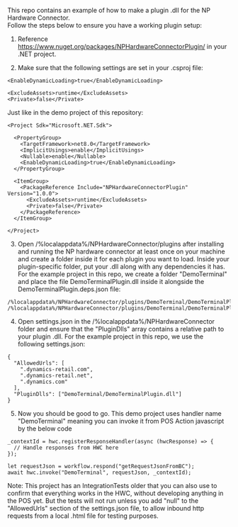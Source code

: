 This repo contains an example of how to make a plugin .dll for the NP Hardware Connector.  
Follow the steps below to ensure you have a working plugin setup:

1. Reference https://www.nuget.org/packages/NPHardwareConnectorPlugin/ in your .NET project.

2. Make sure that the following settings are set in your .csproj file:

```
<EnableDynamicLoading>true</EnableDynamicLoading>

<ExcludeAssets>runtime</ExcludeAssets>
<Private>false</Private>
```

Just like in the demo project of this repository:

```
<Project Sdk="Microsoft.NET.Sdk">

  <PropertyGroup>
    <TargetFramework>net8.0</TargetFramework>
    <ImplicitUsings>enable</ImplicitUsings>
    <Nullable>enable</Nullable>
    <EnableDynamicLoading>true</EnableDynamicLoading>
  </PropertyGroup>

  <ItemGroup>
    <PackageReference Include="NPHardwareConnectorPlugin" Version="1.0.0">
      <ExcludeAssets>runtime</ExcludeAssets>
      <Private>false</Private>
    </PackageReference>
  </ItemGroup>

</Project>
```

3. Open /%localappdata%/NPHardwareConnector/plugins after installing and running the NP hardware connector at least once on your machine and create a folder inside it for each plugin you want to load. Inside your plugin-specific folder, put your .dll along with any dependencies it has.
   For the example project in this repo, we create a folder "DemoTerminal" and place the file DemoTerminalPlugin.dll inside it alongside the DemoTerminalPlugin.deps.json file:

```
/%localappdata%/NPHardwareConnector/plugins/DemoTerminal/DemoTerminalPlugin.dll
/%localappdata%/NPHardwareConnector/plugins/DemoTerminal/DemoTerminalPlugin.deps.json
```

4. Open settings.json in the /%localappdata%/NPHardwareConnector folder and ensure that the "PluginDlls" array contains a relative path to your plugin .dll.
   For the example project in this repo, we use the following settings.json:

```
{
  "AllowedUrls": [
    ".dynamics-retail.com",
    ".dynamics-retail.net",
    ".dynamics.com"
  ],
  "PluginDlls": ["DemoTerminal/DemoTerminalPlugin.dll"]
}
```

5. Now you should be good to go. This demo project uses handler name "DemoTerminal" meaning you can invoke it from POS Action javascript by the below code

```
_contextId = hwc.registerResponseHandler(async (hwcResponse) => {
  // Handle responses from HWC here
});

let requestJson = workflow.respond("getRequestJsonFromBC");
await hwc.invoke("DemoTerminal", requestJson, _contextId);
```

Note: This project has an IntegrationTests older that you can also use to confirm that everything works in the HWC, without developing anything in the POS yet.
But the tests will not run unless you add "null" to the "AllowedUrls" section of the settings.json file, to allow inbound http requests from a local .html file for testing purposes.
